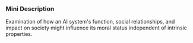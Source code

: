 ### Mini Description

Examination of how an AI system's function, social relationships, and impact on society might influence its moral status independent of intrinsic properties.
